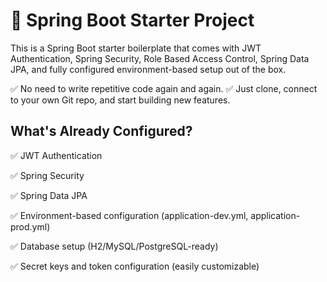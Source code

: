 # 🚀 Spring Boot Starter Project
This is a Spring Boot starter boilerplate that comes with JWT Authentication, Spring Security, Role Based Access Control, Spring Data JPA, and fully configured environment-based setup out of the box.

✅ No need to write repetitive code again and again.
✅ Just clone, connect to your own Git repo, and start building new features.

 ## What's Already Configured?
✅ JWT Authentication

✅ Spring Security

✅ Spring Data JPA

✅ Environment-based configuration (application-dev.yml, application-prod.yml)

✅ Database setup (H2/MySQL/PostgreSQL-ready)

✅ Secret keys and token configuration (easily customizable)
